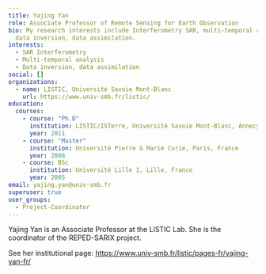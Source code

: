 ```yaml
---
title: Yajing Yan
role: Associate Professor of Remote Sensing for Earth Observation
bio: My research interests include Interferometry SAR, multi-temporal analysis,
  data inversion, data assimilation.
interests:
  - SAR Interferometry
  - Multi-temporal analysis
  - Data inversion, data assimilation
social: []
organizations:
  - name: LISTIC, Université Savoie Mont-Blanc
    url: https://www.univ-smb.fr/listic/
education:
  courses:
    - course: "Ph.D"
      institution: LISTIC/ISTerre, Université Savoie Mont-Blanc, Annecy, France
      year: 2011
    - course: "Master"
      institution: Université Pierre & Marie Curie, Paris, France
      year: 2008
    - course: BSc
      institution: Université Lille 1, Lille, France
      year: 2005
email: yajing.yan@univ-smb.fr
superuser: true
user_groups:
  - Project-Coordinator
---
```

Yajing Yan is an Associate Professor at the LISTIC Lab. She is the coordinator of the REPED-SARIX project. 

See her institutional page: https://www.univ-smb.fr/listic/pages-fr/yajing-yan-fr/
